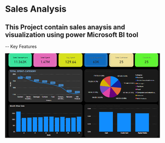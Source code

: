 # Sales Analysis

## This Project contain sales anaysis and visualization using power Microsoft BI tool

-- Key Features

![image](https://github.com/msarvesh2022/Sales-BI/blob/main/bi-1.png)
